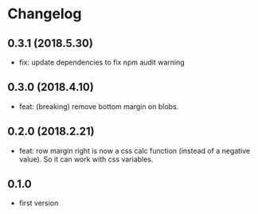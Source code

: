 # Changelog

## 0.3.1 (2018.5.30)

* fix: update dependencies to fix npm audit warning

## 0.3.0 (2018.4.10)

* feat: (breaking) remove bottom margin on blobs.

## 0.2.0 (2018.2.21)

* feat: row margin right is now a css calc function (instead of a negative value). So it can work with css variables.

## 0.1.0

* first version
